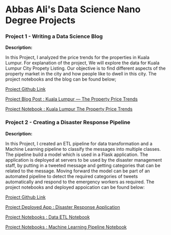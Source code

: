 # Abbas Ali's Data Science Nano Degree Projects

### Project 1 - Writing a Data Science Blog

**Description:**

In this Project, I analyzed the price trends for the properties in Kuala Lumpur. For explanation of the project, We will explore the data for Kuala Lumpur City Propety Listing. Our objective is to find different aspects of the property market in the city and how people like to dwell in this city. The project notebooks and the blog can be found below;

[Project Github Link ](https://github.com/abbasali-io/ali-dsnd/tree/main/1-%20Write%20Data%20Science%20Blog)

[Project Blog Post : Kuala Lumpur — The Property Price Trends](https://medium.com/@abbasali.io/kuala-lumpur-the-property-price-trends-354a355bd2a)

[Project Notebook : Kuala Lumpur The Property Price Trends](https://github.com/abbasali-io/ali-dsnd/blob/main/1-%20Write%20Data%20Science%20Blog/kuala_lumpur_data_analysis.ipynb)

### Project 2 - Creating a Disaster Response Pipeline

**Description:**

In this Project, I created an ETL pipeline for data transformation and a Machine Learning pipeline to classify the messages into multiple classes. The pipeline build a model which is used in a Flask application. The application is deployed at servers to be used by the disaster management staff, by putting in a tweeted message and getting categories that can be related to the message. Moving forward the model can be part of an automated pipeline to detect the required categories of tweets automatically and respond to the emergency workers as required. The project notebooks and deployed appoication can be found below:

[Project Github Link ](https://github.com/abbasali-io/ali-dsnd/tree/main/2-%20Disaster%20Response%20Pipeline)

[Project Deployed App : Disaster Response Application]()

[Project Notebooks : Data ETL Notebook](https://github.com/abbasali-io/ali-dsnd/blob/main/2-%20Disaster%20Response%20Pipeline/notebooks/ETL%20Pipeline%20Preparation.ipynb)

[Project Notebooks : Machine Learning Pipeline Notebook](https://github.com/abbasali-io/ali-dsnd/blob/main/2-%20Disaster%20Response%20Pipeline/notebooks/Disaster_Response_ML_Pipeline_Preperation.ipynb)
